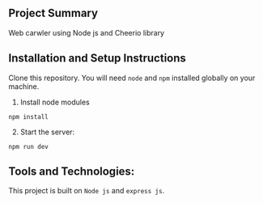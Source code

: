 ## Project Summary

Web carwler using Node js and Cheerio library

## Installation and Setup Instructions

Clone this repository. You will need `node` and `npm` installed globally on your machine.

1. Install node modules

`npm install`

2. Start the server:

`npm run dev`

## Tools and Technologies:

This project is built on `Node js` and `express js`.
